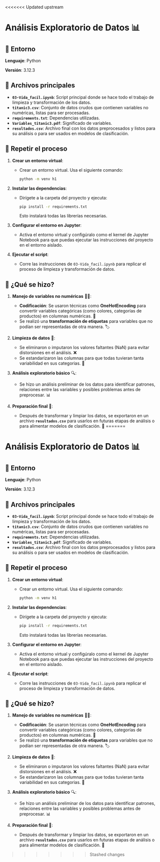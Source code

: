 <<<<<<< Updated upstream
# Análisis Exploratorio de Datos 📊

## 🐍 Entorno

**Lenguaje**: Python

**Versión**: 3.12.3

## 📂 Archivos principales

- **`03-Vida_facil.ipynb`**: Script principal donde se hace todo el trabajo de limpieza y transformación de los datos.
- **`titanic3.csv`**: Conjunto de datos crudos que contienen variables no numéricas, listas para ser procesadas.
- **`requirements.txt`**: Dependencias utilizadas.
- **`Variables_titanic3.pdf`**: Significado de variables.
- **`resultados.csv`**: Archivo final con los datos preprocesados y listos para su análisis o para ser usados en modelos de clasificación.

## 🔄 Repetir el proceso

1. **Crear un entorno virtual**:
   - Crear un entorno virtual. Usa el siguiente comando:

     ```bash
     python -m venv h1
     ```

2. **Instalar las dependencias**:
   - Dirígete a la carpeta del proyecto y ejecuta:

     ```bash
     pip install -r requirements.txt
     ```

     Esto instalará todas las librerías necesarias.

3. **Configurar el entorno en Jupyter**:
   - Activa el entorno virtual y configúralo como el kernel de Jupyter Notebook para que puedas ejecutar las instrucciones del proyecto en el entorno aislado.

4. **Ejecutar el script**:
   - Corre las instrucciones de `03-Vida_facil.ipynb` para replicar el proceso de limpieza y transformación de datos.

## 🤔 ¿Qué se hizo?

1. **Manejo de variables no numéricas** 🧑‍💻:
   - **Codificación**: Se usaron técnicas como **OneHotEncoding** para convertir variables categóricas (como colores, categorías de productos) en columnas numéricas. 🔢
   - Se realizó una **transformación de etiquetas** para variables que no podían ser representadas de otra manera. 🏷️

2. **Limpieza de datos** 🧹:
   - Se eliminaron o imputaron los valores faltantes (NaN) para evitar distorsiones en el análisis. ❌
   - Se estandarizaron las  columnas para que todas tuvieran tanta variabilidad en sus categorias. 📏

3. **Análisis exploratorio básico** 🔍:
   - Se hizo un análisis preliminar de los datos para identificar patrones, relaciones entre las variables y posibles problemas antes de preprocesar. 📊

4. **Preparación final** 🏁:
   - Después de transformar y limpiar los datos, se exportaron en un archivo **`resultados.csv`** para usarlos en futuras etapas de análisis o para alimentar modelos de clasificación. 🚀
=======
# Análisis Exploratorio de Datos 📊

## 🐍 Entorno

**Lenguaje**: Python

**Versión**: 3.12.3

## 📂 Archivos principales

- **`03-Vida_facil.ipynb`**: Script principal donde se hace todo el trabajo de limpieza y transformación de los datos.
- **`titanic3.csv`**: Conjunto de datos crudos que contienen variables no numéricas, listas para ser procesadas.
- **`requirements.txt`**: Dependencias utilizadas.
- **`Variables_titanic3.pdf`**: Significado de variables.
- **`resultados.csv`**: Archivo final con los datos preprocesados y listos para su análisis o para ser usados en modelos de clasificación.

## 🔄 Repetir el proceso

1. **Crear un entorno virtual**:
   - Crear un entorno virtual. Usa el siguiente comando:

     ```bash
     python -m venv h1
     ```

2. **Instalar las dependencias**:
   - Dirígete a la carpeta del proyecto y ejecuta:

     ```bash
     pip install -r requirements.txt
     ```

     Esto instalará todas las librerías necesarias.

3. **Configurar el entorno en Jupyter**:
   - Activa el entorno virtual y configúralo como el kernel de Jupyter Notebook para que puedas ejecutar las instrucciones del proyecto en el entorno aislado.

4. **Ejecutar el script**:
   - Corre las instrucciones de `03-Vida_facil.ipynb` para replicar el proceso de limpieza y transformación de datos.

## 🤔 ¿Qué se hizo?

1. **Manejo de variables no numéricas** 🧑‍💻:
   - **Codificación**: Se usaron técnicas como **OneHotEncoding** para convertir variables categóricas (como colores, categorías de productos) en columnas numéricas. 🔢
   - Se realizó una **transformación de etiquetas** para variables que no podían ser representadas de otra manera. 🏷️

2. **Limpieza de datos** 🧹:
   - Se eliminaron o imputaron los valores faltantes (NaN) para evitar distorsiones en el análisis. ❌
   - Se estandarizaron las  columnas para que todas tuvieran tanta variabilidad en sus categorias. 📏

3. **Análisis exploratorio básico** 🔍:
   - Se hizo un análisis preliminar de los datos para identificar patrones, relaciones entre las variables y posibles problemas antes de preprocesar. 📊

4. **Preparación final** 🏁:
   - Después de transformar y limpiar los datos, se exportaron en un archivo **`resultados.csv`** para usarlos en futuras etapas de análisis o para alimentar modelos de clasificación. 🚀
>>>>>>> Stashed changes
